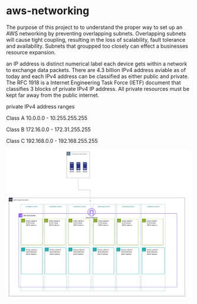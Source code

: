 # aws-networking

The purpose of this project to to understand the proper way to set up an AWS networking by preventing overlapping subnets. 
Overlapping subnets will cause tight coupling, resulting in the loss of scalability, fault tolerance and availability. Subnets that groupped too closely can effect a businesses resource expansion. 

an IP address is distinct numerical label each device gets within a network to exchange data packets. There are 4.3 billion IPv4 address aviable as of today and each IPv4 address can be classified as either public and private. The RFC 1918 is a Internet Engineering Task Force (IETF) document that classifies 3 blocks of private IPv4 IP address. All private resources must be kept far away from the public internet. 

private IPv4 address ranges 

Class A 10.0.0.0 - 10.255.255.255

Class B 172.16.0.0 - 172.31.255.255

Class C 192.168.0.0 - 192.168.255.255


![image alt](https://github.com/DMayrant/aws-networking/blob/main/Blank%20diagram%20copy%202.jpeg?raw=true)
